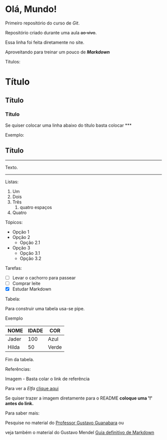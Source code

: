 # Olá, Mundo!
 Primeiro repositório do curso de *Git*.

 Repositório criado durante uma aula  ~~ao vivo~~.

Essa linha foi feita diretamente no site.

Aproveitando para treinar um pouco de __*Markdown*__

Títulos:
   # Título
   ## Título
   ### Título

Se quiser colocar uma linha abaixo do título basta colocar ***

Exemplo:

## Título
***
Texto.
***

Listas:

1. Um
1. Dois
999. Três
     1. quatro espaços
1. Quatro

Tópicos:

* Opção 1
* Opção 2
  * Opção 2.1
* Opção 3
  * Opção 3.1
  * Opção 3.2

Tarefas:

- [ ] Levar o cachorro para passear
- [ ] Comprar leite
- [x] Estudar Markdown

Tabela:

Para construir uma tabela usa-se pipe.

Exemplo

NOME|IDADE|COR
---|---|---
Jader|100|Azul
Hilda|50|Verde

Fim da tabela.

Referências:

Imagem - Basta colar o link de referência

Para ver a *Elfa* [clique aqui](https://github.com/MONTANHA702/Ola-Mundo/blob/main/imagem_download/Elfa.png)

Se quiser trazer a imagem diretamente para o README **coloque uma '!' antes do link.**

Para saber mais:

Pesquise no material do  [Professor Gustavo Guanabara](https://github.com/gustavoguanabara/git-github/blob/master/manuais-PDF/guia-markdown.pdf)
ou

veja também o material do Gustavo Mendel [Guia definitivo de Markdown](https://github.com/mende1/guia-definitivo-de-markdown)


   
